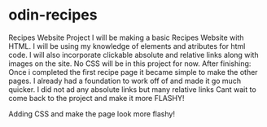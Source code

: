 # odin-recipes
Recipes Website Project
I will be making a basic Recipes Website with HTML.
I will be using my knowledge of elements and atributes for html code.
I will also incorporate clickable absolute and relative links along with images on the site.
No CSS will be in this project for now.
After finishing:
Once i completed the first recipe page it became simple to make the other pages. I already had a foundation to work off of and made it go much quicker. I did not ad any absolute links but many relative links
Cant wait to come back to the project and make it more FLASHY!

Adding CSS and make the page look more flashy!